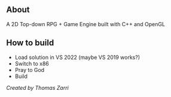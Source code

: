 ## About
A 2D Top-down RPG + Game Engine built with C++ and OpenGL

## How to build
- Load solution in VS 2022 (maybe VS 2019 works?)
- Switch to x86
- Pray to God
- Build

_Created by Thomas Zarri_
